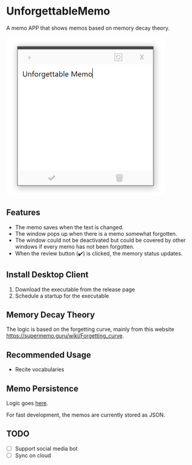 # UnforgettableMemo

A memo APP that shows memos based on memory decay theory. 

![](img/screenshot.mainWindow.png)

## Features

- The memo saves when the text is changed.
- The window pops up when there is a memo somewhat forgotten.
- The window could not be deactivated but could be covered by other windows if every memo has not been forgotten.
- When the review button (✔️) is clicked, the memory status updates.

## Install Desktop Client

1. Download the executable from the release page
1. Schedule a startup for the executable

## Memory Decay Theory

The logic is based on the forgetting curve, mainly from this website <https://supermemo.guru/wiki/Forgetting_curve>.

## Recommended Usage

- Recite vocabularies

## Memo Persistence

Logic goes [here](src/UnforgettableMemo.Shared/Data).

For fast development, the memos are currently stored as JSON.

## TODO

- [ ] Support social media bot
- [ ] Sync on cloud
